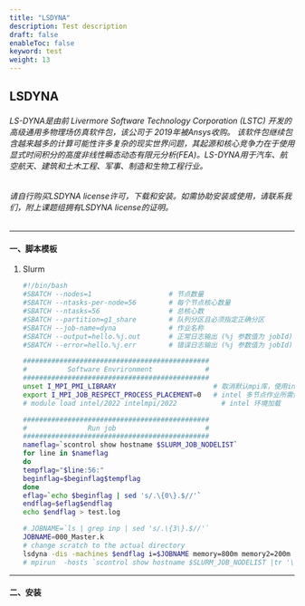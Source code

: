 ```yaml
---
title: "LSDYNA"
description: Test description
draft: false
enableToc: false
keyword: test
weight: 13
---
```


## LSDYNA

###### LS-DYNA是由前 Livermore Software Technology Corporation (LSTC) 开发的高级通用多物理场仿真软件包，该公司于 2019年被Ansys收购。 该软件包继续包含越来越多的计算可能性许多复杂的现实世界问题，其起源和核心竞争力在于使用显式时间积分的高度非线性瞬态动态有限元分析(FEA)。LS-DYNA用于汽车、航空航天、建筑和土木工程、军事、制造和生物工程行业。

###### 请自行购买LSDYNA license许可，下载和安装。如需协助安装或使用，请联系我们，附上课题组拥有LSDYNA license的证明。

***
#### 一、脚本模板
1. Slurm

    ```bash
    #!/bin/bash
    #SBATCH --nodes=1                   # 节点数量
    #SBATCH --ntasks-per-node=56        # 每个节点核心数量
    #SBATCH --ntasks=56                 # 总核心数
    #SBATCH --partition=g1_share        # 队列分区且必须指定正确分区
    #SBATCH --job-name=dyna     	    # 作业名称
    #SBATCH --output=hello.%j.out       # 正常日志输出 (%j 参数值为 jobId)
    #SBATCH --error=hello.%j.err        # 错误日志输出 (%j 参数值为 jobId)

    ##############################################
    #          Software Envrironment             #
    ##############################################
    unset I_MPI_PMI_LIBRARY                        # 取消默认mpi库，使用intel自带
    export I_MPI_JOB_RESPECT_PROCESS_PLACEMENT=0   # intel 多节点作业所需修改参数 
    # module load intel/2022 intelmpi/2022           # intel 环境加载

    ##############################################
    #               Run job                      #
    ##############################################
    nameflag=`scontrol show hostname $SLURM_JOB_NODELIST`
    for line in $nameflag
    do
    tempflag="$line:56:"
    beginflag=$beginflag$tempflag
    done
    eflag=`echo $beginflag | sed 's/.\{0\}.$//'`
    endflag=$eflag$endflag
    echo $endflag > test.log

    # JOBNAME=`ls | grep inp | sed 's/.\{3\}.$//'`
    JOBNAME=000_Master.k
    # change scratch to the actual directory
    lsdyna -dis -machines $endflag i=$JOBNAME memory=800m memory2=200m
    # mpirun  -hosts `scontrol show hostname $SLURM_JOB_NODELIST |tr '\n' ',' | head -c-1` lsdyna_dp_mpp.e   i=$JOBNAME memory=1200m memory2=400m
    ```

***

#### 二、安装
